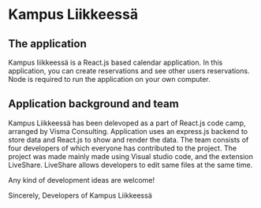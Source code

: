 # Kampus Liikkeessä

## The application
Kampus liikkeessä is a React.js based calendar application. In this application, you can create reservations and see other users reservations. Node is required to run the application on your own computer.

## Application background and team
Kampus Liikkeessä has been delevoped as a part of React.js code camp, arranged by Visma Consulting. Application uses an express.js backend to store data and React.js to show and render the data. The team consists of four developers of which everyone has contributed to the project. The project was made mainly made using Visual studio code, and the extension LiveShare. LiveShare allows developers to edit same files at the same time.

Any kind of development ideas are welcome!

Sincerely,
Developers of Kampus Liikkeessä
